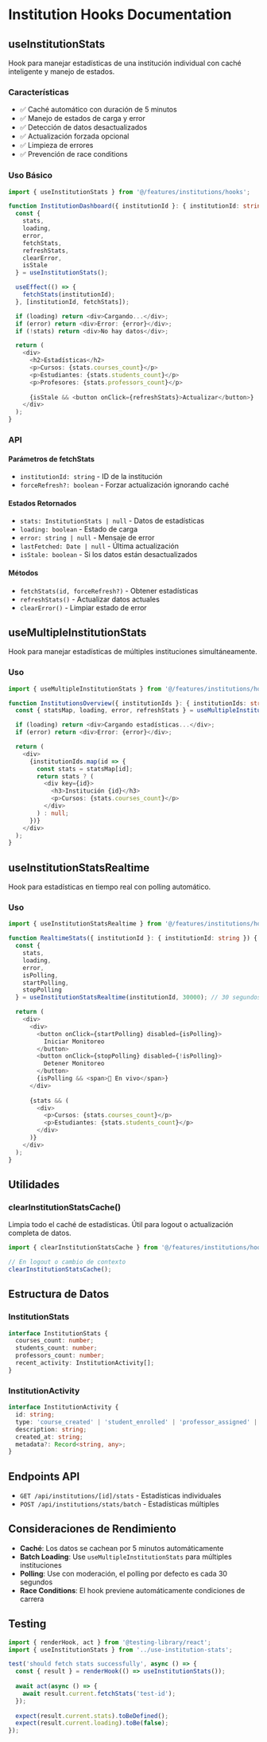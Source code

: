 # Institution Hooks Documentation

## useInstitutionStats

Hook para manejar estadísticas de una institución individual con caché inteligente y manejo de estados.

### Características

- ✅ Caché automático con duración de 5 minutos
- ✅ Manejo de estados de carga y error
- ✅ Detección de datos desactualizados
- ✅ Actualización forzada opcional
- ✅ Limpieza de errores
- ✅ Prevención de race conditions

### Uso Básico

```typescript
import { useInstitutionStats } from '@/features/institutions/hooks';

function InstitutionDashboard({ institutionId }: { institutionId: string }) {
  const { 
    stats, 
    loading, 
    error, 
    fetchStats, 
    refreshStats, 
    clearError,
    isStale 
  } = useInstitutionStats();

  useEffect(() => {
    fetchStats(institutionId);
  }, [institutionId, fetchStats]);

  if (loading) return <div>Cargando...</div>;
  if (error) return <div>Error: {error}</div>;
  if (!stats) return <div>No hay datos</div>;

  return (
    <div>
      <h2>Estadísticas</h2>
      <p>Cursos: {stats.courses_count}</p>
      <p>Estudiantes: {stats.students_count}</p>
      <p>Profesores: {stats.professors_count}</p>
      
      {isStale && <button onClick={refreshStats}>Actualizar</button>}
    </div>
  );
}
```

### API

#### Parámetros de fetchStats
- `institutionId: string` - ID de la institución
- `forceRefresh?: boolean` - Forzar actualización ignorando caché

#### Estados Retornados
- `stats: InstitutionStats | null` - Datos de estadísticas
- `loading: boolean` - Estado de carga
- `error: string | null` - Mensaje de error
- `lastFetched: Date | null` - Última actualización
- `isStale: boolean` - Si los datos están desactualizados

#### Métodos
- `fetchStats(id, forceRefresh?)` - Obtener estadísticas
- `refreshStats()` - Actualizar datos actuales
- `clearError()` - Limpiar estado de error

## useMultipleInstitutionStats

Hook para manejar estadísticas de múltiples instituciones simultáneamente.

### Uso

```typescript
import { useMultipleInstitutionStats } from '@/features/institutions/hooks';

function InstitutionsOverview({ institutionIds }: { institutionIds: string[] }) {
  const { statsMap, loading, error, refreshStats } = useMultipleInstitutionStats(institutionIds);

  if (loading) return <div>Cargando estadísticas...</div>;
  if (error) return <div>Error: {error}</div>;

  return (
    <div>
      {institutionIds.map(id => {
        const stats = statsMap[id];
        return stats ? (
          <div key={id}>
            <h3>Institución {id}</h3>
            <p>Cursos: {stats.courses_count}</p>
          </div>
        ) : null;
      })}
    </div>
  );
}
```

## useInstitutionStatsRealtime

Hook para estadísticas en tiempo real con polling automático.

### Uso

```typescript
import { useInstitutionStatsRealtime } from '@/features/institutions/hooks';

function RealtimeStats({ institutionId }: { institutionId: string }) {
  const { 
    stats, 
    loading, 
    error, 
    isPolling, 
    startPolling, 
    stopPolling 
  } = useInstitutionStatsRealtime(institutionId, 30000); // 30 segundos

  return (
    <div>
      <div>
        <button onClick={startPolling} disabled={isPolling}>
          Iniciar Monitoreo
        </button>
        <button onClick={stopPolling} disabled={!isPolling}>
          Detener Monitoreo
        </button>
        {isPolling && <span>🔴 En vivo</span>}
      </div>
      
      {stats && (
        <div>
          <p>Cursos: {stats.courses_count}</p>
          <p>Estudiantes: {stats.students_count}</p>
        </div>
      )}
    </div>
  );
}
```

## Utilidades

### clearInstitutionStatsCache()

Limpia todo el caché de estadísticas. Útil para logout o actualización completa de datos.

```typescript
import { clearInstitutionStatsCache } from '@/features/institutions/hooks';

// En logout o cambio de contexto
clearInstitutionStatsCache();
```

## Estructura de Datos

### InstitutionStats

```typescript
interface InstitutionStats {
  courses_count: number;
  students_count: number;
  professors_count: number;
  recent_activity: InstitutionActivity[];
}
```

### InstitutionActivity

```typescript
interface InstitutionActivity {
  id: string;
  type: 'course_created' | 'student_enrolled' | 'professor_assigned' | 'institution_updated';
  description: string;
  created_at: string;
  metadata?: Record<string, any>;
}
```

## Endpoints API

- `GET /api/institutions/[id]/stats` - Estadísticas individuales
- `POST /api/institutions/stats/batch` - Estadísticas múltiples

## Consideraciones de Rendimiento

- **Caché**: Los datos se cachean por 5 minutos automáticamente
- **Batch Loading**: Use `useMultipleInstitutionStats` para múltiples instituciones
- **Polling**: Use con moderación, el polling por defecto es cada 30 segundos
- **Race Conditions**: El hook previene automáticamente condiciones de carrera

## Testing

```typescript
import { renderHook, act } from '@testing-library/react';
import { useInstitutionStats } from '../use-institution-stats';

test('should fetch stats successfully', async () => {
  const { result } = renderHook(() => useInstitutionStats());
  
  await act(async () => {
    await result.current.fetchStats('test-id');
  });
  
  expect(result.current.stats).toBeDefined();
  expect(result.current.loading).toBe(false);
});
```